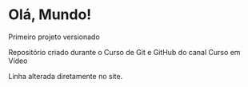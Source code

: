 # Olá, Mundo!
 Primeiro projeto versionado

 Repositório criado durante o Curso de Git e GitHub do canal Curso em Vídeo

Linha alterada diretamente no site.
